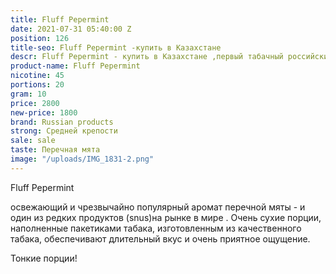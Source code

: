```yaml
---
title: Fluff Pepermint
date: 2021-07-31 05:40:00 Z
position: 126
title-seo: Fluff Pepermint -купить в Казахстане
descr: Fluff Pepermint - купить в Казахстане ,первый табачный российский продукт
product-name: Fluff Pepermint
nicotine: 45
portions: 20
gram: 10
price: 2800
new-price: 1800
brand: Russian products
strong: Средней крепости
sale: sale
taste: Перечная мята
image: "/uploads/IMG_1831-2.png"
---
```


Fluff Pepermint 

 освежающий и чрезвычайно популярный аромат перечной мяты - и  один из редких продуктов (snus)на рынке в мире . Очень сухие порции, наполненные пакетиками табака, изготовленным из качественного табака, обеспечивают длительный вкус и очень приятное ощущение.

Тонкие порции!